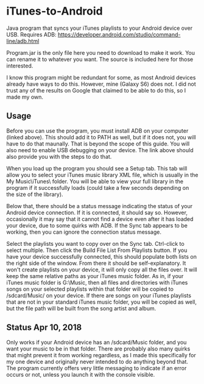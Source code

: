 # iTunes-to-Android
Java program that syncs your iTunes playlists to your Android device over USB. Requires ADB: https://developer.android.com/studio/command-line/adb.html

Program.jar is the only file here you need to download to make it work. You can rename it to whatever you want. The source is included here for those interested.

I know this program might be redundant for some, as most Android devices already have ways to do this. However, mine (Galaxy S6) does not. I did not trust any of the results on Google that claimed to be able to do this, so I made my own.

## Usage
Before you can use the program, you must install ADB on your computer (linked above). This should add it to PATH as well, but if it does not, you will have to do that maunally. That is beyond the scope of this guide. You will also need to enable USB debugging on your device. The link above should also provide you with the steps to do that.

When you load up the program you should see a Setup tab. This tab will allow you to select your iTunes music library XML file, which is usually in the My Music\iTunes\ folder. You will be able to view your full library in the program if it successfully loads (could take a few seconds depending on the size of the library).

Below that, there should be a status message indicating the status of your Android device connection. If it is connected, it should say so. However, occasionally it may say that it cannot find a device even after it has loaded your device, due to some quirks with ADB. If the Sync tab appears to be working, then you can ignore the connection status message.

Select the playlists you want to copy over on the Sync tab. Ctrl-click to select multiple. Then click the Build File List From Playlists button. If you have your device successfully connected, this should populate both lists on the right side of the window. From there it should be self-explanatory. It won't create playlists on your device, it will only copy all the files over. It will keep the same relative paths as your iTunes music folder. As in, if your iTunes music folder is G:\Music\, then all files and directories with iTunes songs on your selected playlists within that folder will be copied to /sdcard/Music/ on your device. If there are songs on your iTunes playlists that are not in your standard iTunes music folder, you will be copied as well, but the file path will be built from the song artist and album.

## Status Apr 10, 2018
Only works if your Android device has an /sdcard/Music folder, and you want your music to be in that folder. There are probably also many quirks that might prevent it from working regardless, as I made this specifically for my one device and originally never intended to do anything beyond that. The program currently offers very little messaging to indicate if an error occurs or not, unless you launch it with the console visible.